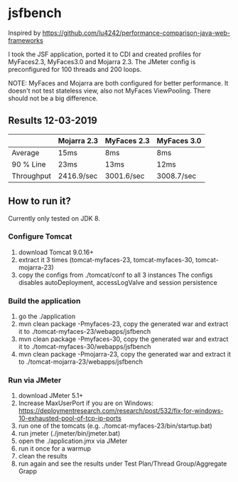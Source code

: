 # jsfbench

Inspired by https://github.com/lu4242/performance-comparison-java-web-frameworks

I took the JSF application, ported it to CDI and created profiles for MyFaces2.3, MyFaces3.0 and Mojarra 2.3.
The JMeter config is preconfigured for 100 threads and 200 loops.

NOTE:
MyFaces and Mojarra are both configured for better performance. It doesn't not test stateless view, also not MyFaces ViewPooling. There should not be a big difference.

## Results 12-03-2019

|            | Mojarra 2.3 | MyFaces 2.3 | MyFaces 3.0 |
| --- | --- | --- | --- |
| Average    |        15ms |         8ms |         8ms |
| 90 % Line  |        23ms |        13ms |        12ms |
| Throughput |  2416.9/sec |  3001.6/sec |  3008.7/sec |


## How to run it? 

Currently only tested on JDK 8.

### Configure Tomcat
1) download Tomcat 9.0.16+
2) extract it 3 times (tomcat-myfaces-23, tomcat-myfaces-30, tomcat-mojarra-23)
3) copy the configs from ./tomcat/conf to all 3 instances
   The configs disables autoDeployment, accessLogValve and session persistence

### Build the application
1) go the ./application
2) mvn clean package -Pmyfaces-23, copy the generated war and extract it to ./tomcat-myfaces-23/webapps/jsfbench
3) mvn clean package -Pmyfaces-30, copy the generated war and extract it to ./tomcat-myfaces-30/webapps/jsfbench
4) mvn clean package -Pmojarra-23, copy the generated war and extract it to ./tomcat-mojarra-23/webapps/jsfbench

### Run via JMeter
1) download JMeter 5.1+
2) Increase MaxUserPort if you are on Windows: https://deploymentresearch.com/research/post/532/fix-for-windows-10-exhausted-pool-of-tcp-ip-ports
3) run one of the tomcats (e.g. ./tomcat-myfaces-23/bin/startup.bat)
4) run jmeter (./jmeter/bin/jmeter.bat)
5) open the ./application.jmx via JMeter
6) run it once for a warmup
7) clean the results
8) run again and see the results under Test Plan/Thread Group/Aggregate Grapp


